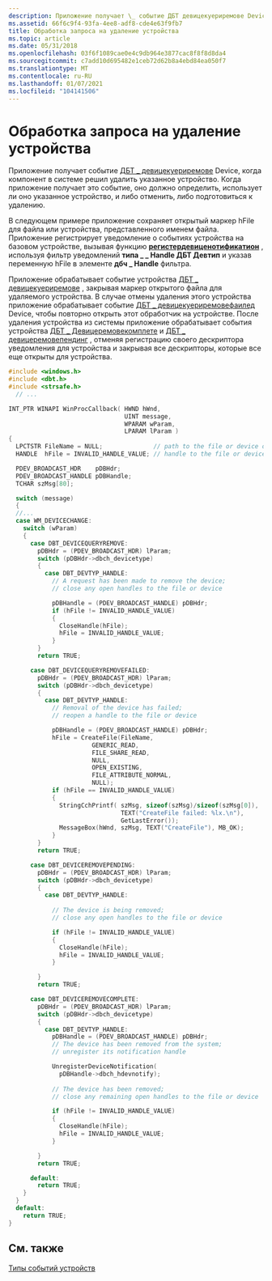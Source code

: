 ```yaml
---
description: Приложение получает \_ событие ДБТ девицекуериремове Device, когда компонент в системе решил удалить указанное устройство.
ms.assetid: 66f6c9f4-93fa-4ee8-adf8-cde4e63f9fb7
title: Обработка запроса на удаление устройства
ms.topic: article
ms.date: 05/31/2018
ms.openlocfilehash: 03f6f1089cae0e4c9db964e3877cac8f8f8d8da4
ms.sourcegitcommit: c7add10d695482e1ceb72d62b8a4ebd84ea050f7
ms.translationtype: MT
ms.contentlocale: ru-RU
ms.lasthandoff: 01/07/2021
ms.locfileid: "104141506"
---
```

# <a name="processing-a-request-to-remove-a-device"></a>Обработка запроса на удаление устройства

Приложение получает событие [ДБТ \_ девицекуериремове](dbt-devicequeryremove.md) Device, когда компонент в системе решил удалить указанное устройство. Когда приложение получает это событие, оно должно определить, использует ли оно указанное устройство, и либо отменить, либо подготовиться к удалению.

В следующем примере приложение сохраняет открытый маркер hFile для файла или устройства, представленного именем файла. Приложение регистрирует уведомление о событиях устройства на базовом устройстве, вызывая функцию [**регистердевиценотификатион**](/windows/desktop/api/Winuser/nf-winuser-registerdevicenotificationa) , используя фильтр уведомлений **типа \_ \_ Handle ДБТ Девтип** и указав переменную hFile в элементе **дбч \_ Handle** фильтра.

Приложение обрабатывает событие устройства [ДБТ \_ девицекуериремове](dbt-devicequeryremove.md) , закрывая маркер открытого файла для удаляемого устройства. В случае отмены удаления этого устройства приложение обрабатывает событие [ДБТ \_ девицекуериремовефаилед](dbt-devicequeryremovefailed.md) Device, чтобы повторно открыть этот обработчик на устройстве. После удаления устройства из системы приложение обрабатывает события устройства [ДБТ \_ Девицеремовекомплете](dbt-deviceremovecomplete.md) и [ДБТ \_ девицеремовепендинг](dbt-deviceremovepending.md) , отменяя регистрацию своего дескриптора уведомления для устройства и закрывая все дескрипторы, которые все еще открыты для устройства.


```C++
#include <windows.h>
#include <dbt.h>
#include <strsafe.h>
  // ...

INT_PTR WINAPI WinProcCallback( HWND hWnd,
                                UINT message,
                                WPARAM wParam,
                                LPARAM lParam )
{
  LPCTSTR FileName = NULL;              // path to the file or device of interest
  HANDLE  hFile = INVALID_HANDLE_VALUE; // handle to the file or device

  PDEV_BROADCAST_HDR    pDBHdr;
  PDEV_BROADCAST_HANDLE pDBHandle;
  TCHAR szMsg[80];

  switch (message)
  {
  //...
  case WM_DEVICECHANGE:
    switch (wParam)
    {
      case DBT_DEVICEQUERYREMOVE:
        pDBHdr = (PDEV_BROADCAST_HDR) lParam;
        switch (pDBHdr->dbch_devicetype)
        {
          case DBT_DEVTYP_HANDLE:
            // A request has been made to remove the device;
            // close any open handles to the file or device

            pDBHandle = (PDEV_BROADCAST_HANDLE) pDBHdr;
            if (hFile != INVALID_HANDLE_VALUE) 
            {
              CloseHandle(hFile);
              hFile = INVALID_HANDLE_VALUE;
            }
        }
        return TRUE;

      case DBT_DEVICEQUERYREMOVEFAILED:
        pDBHdr = (PDEV_BROADCAST_HDR) lParam;
        switch (pDBHdr->dbch_devicetype)
        {
          case DBT_DEVTYP_HANDLE:
            // Removal of the device has failed;
            // reopen a handle to the file or device

            pDBHandle = (PDEV_BROADCAST_HANDLE) pDBHdr;
            hFile = CreateFile(FileName,
                       GENERIC_READ,
                       FILE_SHARE_READ,
                       NULL,
                       OPEN_EXISTING,
                       FILE_ATTRIBUTE_NORMAL,
                       NULL);
            if (hFile == INVALID_HANDLE_VALUE) 
            {
              StringCchPrintf( szMsg, sizeof(szMsg)/sizeof(szMsg[0]), 
                               TEXT("CreateFile failed: %lx.\n"), 
                               GetLastError());
              MessageBox(hWnd, szMsg, TEXT("CreateFile"), MB_OK);
            }
        }
        return TRUE;

      case DBT_DEVICEREMOVEPENDING:
        pDBHdr = (PDEV_BROADCAST_HDR) lParam;
        switch (pDBHdr->dbch_devicetype)
        {
          case DBT_DEVTYP_HANDLE:
          
            // The device is being removed;
            // close any open handles to the file or device

            if (hFile != INVALID_HANDLE_VALUE) 
            {
              CloseHandle(hFile);
              hFile = INVALID_HANDLE_VALUE;
            }

        }
        return TRUE;

      case DBT_DEVICEREMOVECOMPLETE:
        pDBHdr = (PDEV_BROADCAST_HDR) lParam;
        switch (pDBHdr->dbch_devicetype)
        {
          case DBT_DEVTYP_HANDLE:
            pDBHandle = (PDEV_BROADCAST_HANDLE) pDBHdr;
            // The device has been removed from the system;
            // unregister its notification handle

            UnregisterDeviceNotification(
              pDBHandle->dbch_hdevnotify);
              
            // The device has been removed;
            // close any remaining open handles to the file or device

            if (hFile != INVALID_HANDLE_VALUE) 
            {
              CloseHandle(hFile);
              hFile = INVALID_HANDLE_VALUE;
            }

        }
        return TRUE;

      default:
        return TRUE;
    }
  }
  default:
    return TRUE;
}
```



## <a name="related-topics"></a>См. также

<dl> <dt>

[Типы событий устройств](device-event-types.md)
</dt> </dl>

 

 



